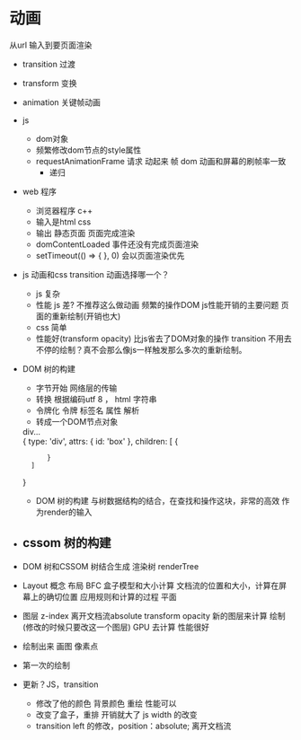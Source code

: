 # 动画
从url 输入到要页面渲染


- transition 过渡
- transform 变换
- animation 关键帧动画
- js
    - dom对象
    - 频繁修改dom节点的style属性
    - requestAnimationFrame
        请求 动起来 帧
        dom 动画和屏幕的刷帧率一致
        + 递归
- web 程序
    - 浏览器程序 c++
    - 输入是html css
    - 输出 静态页面 页面完成渲染
    - domContentLoaded 事件还没有完成页面渲染
    - setTimeout(() => { }, 0) 会以页面渲染优先

- js 动画和css transition 动画选择哪一个？
    - js 复杂
    - 性能 js 差? 不推荐这么做动画
        频繁的操作DOM js性能开销的主要问题
        页面的重新绘制(开销也大)
    - css 简单 
    - 性能好(transform opacity)
        比js省去了DOM对象的操作
        transition 不用去不停的绘制？真不会那么像js一样触发那么多次的重新绘制。

- DOM 树的构建
    - 字节开始 网络层的传输
    - 转换 根据编码utf 8 ， html 字符串
    - 令牌化 令牌 标签名 属性 解析 
    - 转成一个DOM节点对象
    <div id='box'>
        div...
    </div>
    {
        type: 'div',
        attrs: {
            id: 'box'
        },
        children: [
            {

            }
        ]
    }
    - DOM 树的构建
        与树数据结构的结合，在查找和操作这块，非常的高效 作为render的输入

- cssom 树的构建
    - 

- DOM 树和CSSOM 树结合生成 渲染树 renderTree
- Layout 概念 布局 BFC 盒子模型和大小计算
    文档流的位置和大小，计算在屏幕上的确切位置
    应用规则和计算的过程
    平面
- 图层 z-index 离开文档流absolute transform opacity
    新的图层来计算 绘制 (修改的时候只要改这一个图层)
    GPU 去计算 性能很好


- 绘制出来 画图
    像素点

- 第一次的绘制
- 更新？JS，transition
    - 修改了他的颜色 背景颜色 重绘 性能可以
    - 改变了盒子，重排  开销就大了 js width 的改变
    - transition left 的修改，position：absolute; 离开文档流 